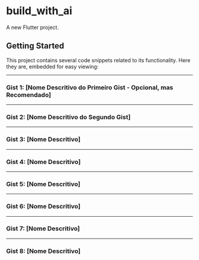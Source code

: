 # build_with_ai

A new Flutter project.

## Getting Started

This project contains several code snippets related to its functionality.  Here they are, embedded for easy viewing:

---

### Gist 1: [Nome Descritivo do Primeiro Gist - Opcional, mas Recomendado]

<script src="https://gist.github.com/toshiossada/0204117d7f900ce9c3292ca0e37c6821.js"></script>

---

### Gist 2: [Nome Descritivo do Segundo Gist]

<script src="https://gist.github.com/toshiossada/c961c39e189b1ea427c1beea157b1fe1.js"></script>

---

### Gist 3: [Nome Descritivo]

<script src="https://gist.github.com/toshiossada/070965bbb08439bd51d7a461559312eb.js"></script>

---

### Gist 4: [Nome Descritivo]

<script src="https://gist.github.com/toshiossada/287fd20b7b957b1afa27045ff1ca3eb4.js"></script>

---

### Gist 5: [Nome Descritivo]

<script src="https://gist.github.com/toshiossada/b57874b6401cb9ec89bf56cc62e3f256.js"></script>

---

### Gist 6: [Nome Descritivo]

<script src="https://gist.github.com/toshiossada/5096843390ffab3f15e59b7c3b6c00b2.js"></script>

---

### Gist 7: [Nome Descritivo]

<script src="https://gist.github.com/toshiossada/9ea68fba005dd988058b4557908695d3.js"></script>

---

### Gist 8: [Nome Descritivo]

<script src="https://gist.github.com/toshiossada/dfcfcba6b45bf1518b049ca373fc14c0.js"></

<div>
    <script src="https://gist.github.com/toshiossada/0204117d7f900ce9c3292ca0e37c6821.js"></script>
</div>

<script src="https://gist.github.com/toshiossada/0204117d7f900ce9c3292ca0e37c6821.js"></script>
<script src="https://gist.github.com/toshiossada/c961c39e189b1ea427c1beea157b1fe1.js"></script>
<script src="https://gist.github.com/toshiossada/070965bbb08439bd51d7a461559312eb.js"></script>
<script src="https://gist.github.com/toshiossada/287fd20b7b957b1afa27045ff1ca3eb4.js"></script>
<script src="https://gist.github.com/toshiossada/b57874b6401cb9ec89bf56cc62e3f256.js"></script>
<script src="https://gist.github.com/toshiossada/5096843390ffab3f15e59b7c3b6c00b2.js"></script>
<script src="https://gist.github.com/toshiossada/9ea68fba005dd988058b4557908695d3.js"></script>
<script src="https://gist.github.com/toshiossada/dfcfcba6b45bf1518b049ca373fc14c0.js"></script>